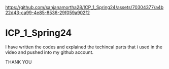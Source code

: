 

https://github.com/sanjanamortha28/ICP_1_Spring24/assets/70304377/a4b22d43-ca99-4e85-8536-29f059a902f2

# ICP_1_Spring24

I have written the codes and explained the techincal parts that i used in the video and pushed into my github account. 

  THANK YOU
